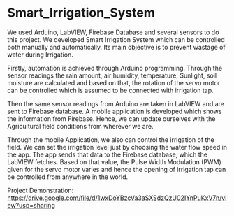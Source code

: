 # Smart_Irrigation_System

We used Arduino, LabVIEW, Firebase Database and several sensors to do this project.
We developed Smart Irrigation System which can be controlled both manually and automatically.
Its main objective is to prevent wastage of water during Irrigation.

Firstly, automation is achieved through Arduino programming.
Through the sensor readings the rain amount, air humidity, temperature, Sunlight, soil moisture are calculated and based on that,
the rotation of the servo motor can be controlled which is assumed to be connected with irrigation tap.

Then the same sensor readings from Arduino are taken in LabVIEW and are sent to Firebase database.
A mobile application is developed which shows the information from Firebase.
Hence, we can update ourselves with the Agricultural field conditions from wherever we are.

Through the mobile Application, we also can control the irrigation of the field.
We can set the irrigation level just by choosing the water flow speed in the app.
The app sends that data to the Firebase database, which the LabVIEW fetches.
Based on that value, the Pulse Width Modulation (PWM) given for the servo motor varies and hence the opening of irrigation tap can be controlled from anywhere in the world.

Project Demonstration: https://drive.google.com/file/d/1wxDoYBzcVa3aSXSdzQzU02IYnPuKxV7n/view?usp=sharing 
